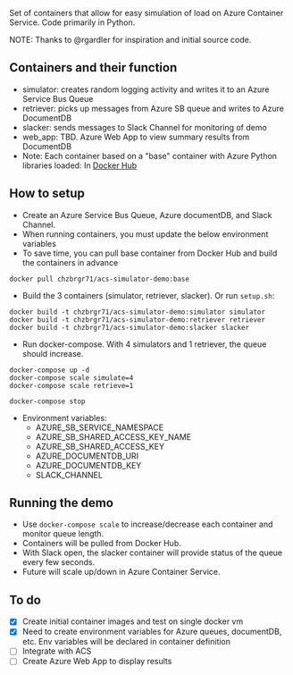 Set of containers that allow for easy simulation of load on Azure Container Service. Code primarily in Python. 

NOTE: Thanks to @rgardler for inspiration and initial source code. 

## Containers and their function

  * simulator: creates random logging activity and writes it to an Azure Service Bus Queue
  * retriever: picks up messages from Azure SB queue and writes to Azure DocumentDB
  * slacker: sends messages to Slack Channel for monitoring of demo
  * web_app: TBD. Azure Web App to view summary results from DocumentDB
  * Note: Each container based on a "base" container with Azure Python libraries loaded: In [Docker Hub](https://hub.docker.com/r/chzbrgr71/acs-simulator-demo) 

## How to setup
 
  * Create an Azure Service Bus Queue, Azure documentDB, and Slack Channel.
  * When running containers, you must update the below environment variables
  * To save time, you can pull base container from Docker Hub and build the containers in advance 

  ```
  docker pull chzbrgr71/acs-simulator-demo:base
  ```
  
  * Build the 3 containers (simulator, retriever, slacker). Or run `setup.sh`:
  
  ```
  docker build -t chzbrgr71/acs-simulator-demo:simulator simulator
  docker build -t chzbrgr71/acs-simulator-demo:retriever retriever
  docker build -t chzbrgr71/acs-simulator-demo:slacker slacker
  ```
  
  * Run docker-compose. With 4 simulators and 1 retriever, the queue should increase. 
  
  ```
  docker-compose up -d
  docker-compose scale simulate=4
  docker-compose scale retrieve=1
  
  docker-compose stop
  ```
  
  * Environment variables:
    * AZURE_SB_SERVICE_NAMESPACE
    * AZURE_SB_SHARED_ACCESS_KEY_NAME
    * AZURE_SB_SHARED_ACCESS_KEY
    * AZURE_DOCUMENTDB_URI
    * AZURE_DOCUMENTDB_KEY
    * SLACK_CHANNEL
  
## Running the demo

  * Use `docker-compose scale` to increase/decrease each container and monitor queue length.
  * Containers will be pulled from Docker Hub.
  * With Slack open, the slacker container will provide status of the queue every few seconds.
  * Future will scale up/down in Azure Container Service.
  
## To do

  - [x] Create initial container images and test on single docker vm
  - [x] Need to create environment variables for Azure queues, documentDB, etc. Env variables will be declared in container definition
  - [ ] Integrate with ACS
  - [ ] Create Azure Web App to display results
